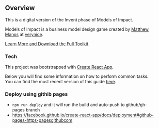## Overview

This is a digital version of the Invent phase of Models of Impact.

Models of Impact is a business model design game created by [Matthew Manos](https://www.mattmanos.com/) at [verynice](http://verynice.co/).

[Learn More and Download the Full Toolkit](http://www.modelsofimpact.co/).

### Tech

This project was bootstrapped with [Create React App](https://github.com/facebookincubator/create-react-app).

Below you will find some information on how to perform common tasks.<br>
You can find the most recent version of this guide [here](https://github.com/facebookincubator/create-react-app/blob/master/packages/react-scripts/template/README.md).

### Deploy using githib pages

- `npm run deploy` and it will run the build and auto-push to github/gh-pages branch
- https://facebook.github.io/create-react-app/docs/deployment#github-pages-https-pagesgithubcom
